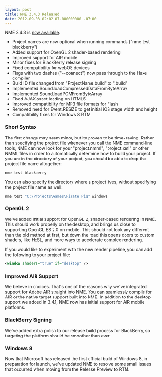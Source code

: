 ```yaml
---
layout: post
title: NME 3.4.3 Released
date: 2012-09-03 02:02:07.000000000 -07:00
---
```

NME 3.4.3 is <a href="http://www.haxenme.org/download">now available</a>.
<ul>
	<li>Project names are now optional when running commands ("nme test blackberry")</li>
	<li>Added support for OpenGL 2 shader-based rendering</li>
	<li>Improved support for AIR mobile</li>
	<li>Minor fixes for BlackBerry release signing</li>
	<li>Fixed compatibility for webOS devices</li>
	<li>Flags with two dashes ("--connect") now pass through to the Haxe compiler</li>
	<li>Build ID file changed from "ProjectName.build" to ".build"</li>
	<li>Implemented Sound.loadCompressedDataFromByteArray</li>
	<li>Implemented Sound.loadPCMFromByteArray</li>
	<li>Fixed AJAX asset loading on HTML5</li>
	<li>Improved compatibility for MP3 file formats for Flash</li>
	<li>Removed need for Event.RESIZE to get initial iOS stage width and height</li>
	<li>Compatibility fixes for Windows 8 RTM</li>
</ul>
<h3>Short Syntax</h3>
The first change may seem minor, but its proven to be time-saving. Rather than specifying the project file whenever you call the NME command-line tools, NME can now look for your "project.nmml", "project.xml" or other NMML files in order to automatically determine how to build your project. If you are in the directory of your project, you should be able to drop the project file name altogether:

```bash
nme test blackberry
```

You can also specify the directory where a project lives, without specifying the project file name as well:

```bash
nme test "C:\Projects\Games\Pirate Pig" windows
```

<h3>OpenGL 2</h3>
We've added initial support for OpenGL 2, shader-based rendering in NME. This should work properly on the desktop, and brings us close to supporting OpenGL ES 2.0 on mobile. This should not look any different than the old method at first, but down the road this opens doors to custom shaders, like HxSL, and more ways to accelerate complex rendering.

If you would like to experiment with the new render pipeline, you can add the following to your project file:

```xml
<window shaders="true" if="desktop" />
```

<h3>Improved AIR Support</h3>
We believe in choices. That's one of the reasons why we've integrated support for Adobe AIR straight into NME. You can seamlessly compile for AIR or the native target support built into NME. In addition to the desktop support we added in 3.4.1, NME now has initial support for AIR mobile platforms.
<h3>BlackBerry Signing</h3>
We've added extra polish to our release build process for BlackBerry, so targeting the platform should be smoother than ever.
<h3>Windows 8</h3>
Now that Microsoft has released the first official build of Windows 8, in preparation for launch, we've updated NME to resolve some small issues that occurred when moving from the Release Preview to RTM.
